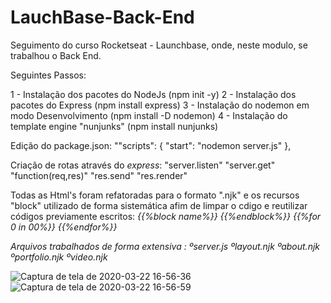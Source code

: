 # LauchBase-Back-End

Seguimento do curso Rocketseat - Launchbase, onde, neste modulo, se trabalhou o Back End.

Seguintes Passos:

1 - Instalação dos pacotes do NodeJs (npm init -y)
2 - Instalação dos pacotes do Express (npm install express)
3 - Instalação do nodemon em modo Desenvolvimento (npm install -D nodemon)
4 - Instalação do template engine "nunjunks" (npm install nunjunks)

Edição do package.json: ""scripts": {
    "start": "nodemon server.js"
  },

Criação de rotas através do *express*: "server.listen" "server.get" "function(req,res)" "res.send" "res.render"

Todas as Html's foram refatoradas para o formato ".njk" e os recursos "block" utilizado de forma sistemática afim de limpar o cdigo e reutilizar códigos previamente escritos: *{{%block name%}} {{%endblock%}} {{%for 0 in 00%}} {{%endfor%}}*

*Arquivos trabalhados de forma extensiva :
ºserver.js
ºlayout.njk
ºabout.njk
ºportfolio.njk
ºvideo.njk*

![Captura de tela de 2020-03-22 16-56-36](https://user-images.githubusercontent.com/19331255/77259133-2f07fe00-6c5e-11ea-98cd-34ef2d49b152.png)
![Captura de tela de 2020-03-22 16-56-59](https://user-images.githubusercontent.com/19331255/77259135-316a5800-6c5e-11ea-834d-7df4ea97f15e.png)


